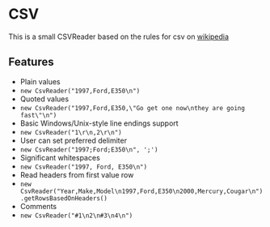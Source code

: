 # CSV

This is a small CSVReader based on the rules for csv on [wikipedia](https://en.wikipedia.org/wiki/Comma-separated_values)
 
## Features
* Plain values
 * `new CsvReader("1997,Ford,E350\n")`
* Quoted values
 * `new CsvReader("1997,Ford,E350,\"Go get one now\nthey are going fast\"\n")`
* Basic Windows/Unix-style line endings support
 * `new CsvReader("1\r\n,2\r\n")`
* User can set preferred delimiter
 * `new CsvReader("1997;Ford;E350\n", ';')`
* Significant whitespaces
 * `new CsvReader("1997, Ford, E350\n")`
* Read headers from first value row
 * `new CsvReader("Year,Make,Model\n1997,Ford,E350\n2000,Mercury,Cougar\n").getRowsBasedOnHeaders()`
* Comments
 * `new CsvReader("#1\n2\n#3\n4\n")`


